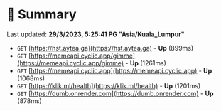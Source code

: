 # 📖 Summary
Last updated: **29/3/2023, 5:25:41 PG "Asia/Kuala_Lumpur"**

- `GET` [https://hst.aytea.ga](https://hst.aytea.ga) - **Up** (899ms)
- `GET` [https://memeapi.cyclic.app/gimme](https://memeapi.cyclic.app/gimme) - **Up** (1261ms)
- `GET` [https://memeapi.cyclic.app](https://memeapi.cyclic.app) - **Up** (1068ms)
- `GET` [https://klik.ml/health](https://klik.ml/health) - **Up** (1201ms)
- `GET` [https://dumb.onrender.com](https://dumb.onrender.com) - **Up** (878ms)
